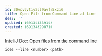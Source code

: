 ```yaml
---
id: 30vpylytiy5ll9avfj5xzi6
title: Open File from Command Line at Line
desc: ''
updated: 1691343339142
created: 1691343298710
---
```


[IntelliJ Doc: Open files from the command line](https://www.jetbrains.com/help/idea/opening-files-from-command-line.html#macos)

```shell
idea --line <number> <path>
```